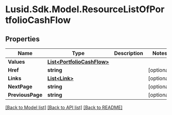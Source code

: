 # Lusid.Sdk.Model.ResourceListOfPortfolioCashFlow

## Properties

Name | Type | Description | Notes
------------ | ------------- | ------------- | -------------
**Values** | [**List&lt;PortfolioCashFlow&gt;**](PortfolioCashFlow.md) |  | 
**Href** | **string** |  | [optional] 
**Links** | [**List&lt;Link&gt;**](Link.md) |  | [optional] 
**NextPage** | **string** |  | [optional] 
**PreviousPage** | **string** |  | [optional] 

[[Back to Model list]](../README.md#documentation-for-models) [[Back to API list]](../README.md#documentation-for-api-endpoints) [[Back to README]](../README.md)

